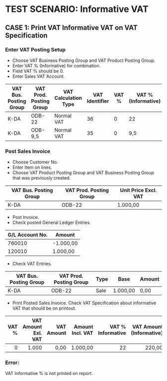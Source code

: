 # TEST SCENARIO: Informative VAT

## CASE 1: Print VAT Informative VAT on VAT Specification

### Enter VAT Posting Setup

-	Choose VAT Business Posting Group and VAT Product Posting Group.
-	Enter VAT % (Informative) for combination.
-	Field VAT % should be 0.
-	Enter Sales VAT Account.

VAT Bus. Posting Group|VAT Prod. Posting Group|VAT Calculation Type|VAT Identifier|VAT %|VAT % (Informative)
----------------------|-----------------------|--------------------|--------------|-----|-------------------
K-DA|ODB-22|Normal VAT|36|0|22
K-DA|ODB-9,5|Normal VAT|35|0|9,5

### Post Sales Invoice

-	Choose Customer No.
-	Enter Item on lines.
-	Choose VAT Product Posting Group and VAT Business Posting Group that was previously created.

VAT Bus. Posting Group|VAT Prod. Posting Group|Unit Price Excl. VAT
----------------------|-----------------------|--------------------
K-DA|ODB-22|1.000,00

-	Post Invoice. 
-	Check posted General Ledger Entries.

G/L Account No.|Amount
---------------|------
760010|-1.000,00
120010| 1.000,00

-	Check VAT Entries.

VAT Bus. Posting Group|VAT Prod. Posting Group|Type|Base|Amount
----------------------|-----------------------|----|----|------
K-DA|ODB-22|Sale|1.000,00|0,00

-	Print Posted Sales Invoice. Check VAT Specification about informative VAT that should be on printout.

VAT %|VAT Amount Exl. VAT|VAT Amount|Amount Incl. VAT|VAT % Informative|VAT Amount (Informative)
-:|-:|-:|-:|-:|-:
0|1.000|0,00|1.000,00|22|220,00


### Error:

VAT Informative % is not printed on report.

